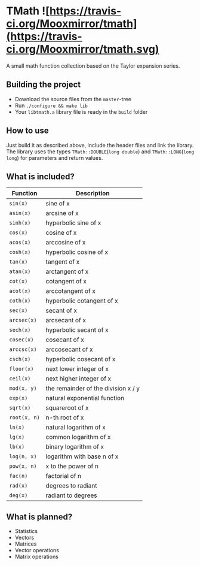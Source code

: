 # TMath ![https://travis-ci.org/Mooxmirror/tmath](https://travis-ci.org/Mooxmirror/tmath.svg)
A small math function collection based on the Taylor expansion series.

## Building the project
- Download the source files from the `master`-tree
- Run `./configure && make lib`
- Your `libtmath.a` library file is ready in the `build` folder

## How to use
Just build it as described above, include the header files and link the library.
The library uses the types `TMath::DOUBLE`(`long double`) and `TMath::LONG`(`long long`) for parameters and return values.

## What is included?

Function     | Description
------------ | -----------------------------------
`sin(x)`     | sine of x
`asin(x)`    | arcsine of x
`sinh(x)`    | hyperbolic sine of x
`cos(x)`     | cosine of x
`acos(x)`    | arccosine of x
`cosh(x)`    | hyperbolic cosine of x
`tan(x)`     | tangent of x
`atan(x)`    | arctangent of x
`cot(x)`     | cotangent of x
`acot(x)`    | arccotangent of x
`coth(x)`    | hyperbolic cotangent of x
`sec(x)`     | secant of x
`arcsec(x)`  | arcsecant of x
`sech(x)`    | hyperbolic secant of x
`cosec(x)`   | cosecant of x
`arccsc(x)`  | arccosecant of x
`csch(x)`    | hyperbolic cosecant of x
`floor(x)`   | next lower integer of x
`ceil(x)`    | next higher integer of x
`mod(x, y)`  | the remainder of the division x / y
`exp(x)`     | natural exponential function
`sqrt(x)`    | squareroot of x
`root(x, n)` | n-th root of x
`ln(x)`      | natural logarithm of x
`lg(x)`      | common logarithm of x
`lb(x)`      | binary logarithm of x
`log(n, x)`  | logarithm with base n of x
`pow(x, n)`  | x to the power of n
`fac(n)`     | factorial of n
`rad(x)`     | degrees to radiant
`deg(x)`     | radiant to degrees

## What is planned?
- Statistics
- Vectors
- Matrices
- Vector operations
- Matrix operations
